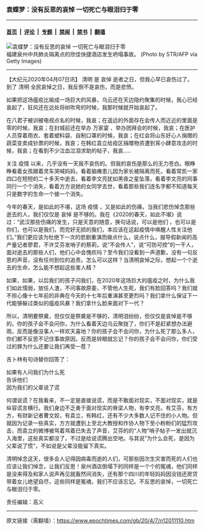 ### 袁蝶梦：没有反思的哀悼 一切死亡与眼泪归于零

---

#### [首页](../../../..?n12011110) &nbsp;|&nbsp; [评论](../../../../../epoch-comment?n12011110) &nbsp;|&nbsp; [专题](../../../../../epoch-special?n12011110) &nbsp;|&nbsp; [禁闻](../../../../../epoch-news?n12011110) &nbsp;|&nbsp; [禁书](../../../../../books?n12011110) &nbsp;|&nbsp; [翻墙](https://github.com/gfw-breaker/nogfw/blob/master/README.md?n12011110)


<div><img alt="袁蝶梦：没有反思的哀悼 一切死亡与眼泪归于零" class="attachment-djy_600_400 size-djy_600_400 wp-post-image" src="https://i.epochtimes.com/assets/uploads/2020/03/GettyImages-1205656057-600x400.jpg"/>
<div class="caption">
 福建泉州中共肺炎隔离点的欣佳快捷酒店发生坍塌事故。 (Photo by STR/AFP via Getty Images)
</div></div><hr/><div class="post_content" id="artbody" itemprop="articleBody">
 <!-- article content begin -->
 <p>
  【大纪元2020年04月07日讯】
  <ok href="https://www.epochtimes.com/gb/tag/%E6%B8%85%E6%98%8E.html">
   清明
  </ok>
  是
  <ok href="https://www.epochtimes.com/gb/tag/%E5%93%80%E6%82%BC.html">
   哀悼
  </ok>
  逝者之日，但我心早已哀伤过了。到了
  <ok href="https://www.epochtimes.com/gb/tag/%E6%B8%85%E6%98%8E.html">
   清明
  </ok>
  全民哀悼之日，我反倒不是哀伤，而是悲愤。
 </p>
 <p>
  如果把这场瘟疫比喻成一场巨大的风暴，乌云还在天边隐约聚集的时候，我心已经哀起了，狂风还在远处将树吹弯的时候，我那时候就开始哀起了。
 </p>
 <p>
  在八君子被训被电视点名的时候，我哀；在遥远的外面存在会传人而近近的里面是零的时候，我哀；在封城前还在举办
  <ok href="https://www.epochtimes.com/gb/tag/%E4%B8%87%E5%AE%B6%E5%AE%B4.html">
   万家宴
  </ok>
  、举办团拜会的时候，我哀；在医护人员穿着雨衣、套着塑料袋、自制口罩的时候，我哀；在红会将山东好心人捐赠的蔬菜变卖成钞票的时候，我哀；在韩红袁立给疫区捐赠物资遭到宵小肆意攻击的时候，我哀；在看到不少泣血泣泪求助的帖子，我哀…..
 </p>
 <p>
  关注
  <ok href="https://www.epochtimes.com/gb/tag/%E7%96%AB%E6%83%85.html">
   疫情
  </ok>
  以来，几乎没有一天我不哀伤的。但我的哀伤是那么的无力苍白。眼睁睁看着女孩跟着灵车哭喊妈妈，看着脑瘫患儿因为家长被隔离而死，看着常凯一家四口在短短的二十多天中逝去，看着李文亮犹如黑夜之星坠落，看着李文亮的同事同行一个个消失，看着方方说她的女同学去世，看着那些我们连名字都不知道每天只是数字的生命一个接一个消失。
 </p>
 <p>
  今年的春天，是如此的不堪，这场
  <ok href="https://www.epochtimes.com/gb/tag/%E7%96%AB%E6%83%85.html">
   疫情
  </ok>
  ，又是如此的伤痛，当我们悲伤悼念那些逝去的人，我们仅仅是
  <ok href="https://www.epochtimes.com/gb/tag/%E5%93%80%E6%82%BC.html">
   哀悼
  </ok>
  是不够的。我在《2020的春天，如此不堪》说过：“武汉那些伤痛的发生，只是天意的随意，换句话说，可以是他们 ，也可以是你们，也可以是我们，而完好无损的我们，本应该在这起疫情中唤醒人性关注他们。”我们更应该为杜绝下一次的悲剧重演而做点什么，说点什么，报导假新闻的高产量记者廖君，不许艾芬发哨子的蔡莉，说“不会传人”，说“可防可控”的一干人，面对逝去的那些人们，他们心中会愧疚吗？至今我们没看到一声道歉，没有一句反思的声音，没有任何到位的追责。怎么可以这样？当清明哀悼之际，想起一个个逝去的生命，怎么能不想起这些害人精？
 </p>
 <p>
  如果，如果，以后我们的孩子问我们，在2020年这场巨大的瘟疫之时，为什么我们如此懦弱，放任人渣，不问事故原委，不管他人生死，我们有脸回答吗？我们就不担心像十七年前的非典在今天的十七年后重演甚至更烈吗？我们拿什么保证下一代能够躲过类似的瘟疫风暴？我们拿什么脸来面对下一代？
 </p>
 <p>
  所以，清明要祭奠，但仅仅是祭奠是不够的，清明泪纷纷，但仅仅是哀悼是不够的。你的孩子会不会问你，为什么看着天边乌云聚拢了，你们不是赶紧想办法避雨，反而是像没事人一样欢天喜地？你的孩子会不会问你，为什么死了那么多人，你们都不反思不记住事故原因，反而是转眼就忘记？你的孩子会不会问你，你们受过的罪为什么还要让我们再受一茬？
 </p>
 <p>
  吉卜林有句诗替你回答了：
 </p>
 <p>
  如果有人问我们为什么死
  <br/>
  告诉他们
  <br/>
  因为我们的父辈说了谎
 </p>
 <p>
  何谓说谎？在我看来，不一定是直接说谎，而是不敢面对现实，不面对现实，就是纵容谎言横行。我们身边不乏勇于面对现实的脊梁人物，有李文亮，有艾芬，有方方，有财新记者曹文姣，有袁立，有韩红，还有不少大多数人记不住的小人物。但就因为记录一些真实，方方就遭到上至北大教授和作协人物下至小粉粉们的猛烈攻击，而袁立的微博被骂着骂着已失去了声音，艾芬的的“人物”哨子帖子一发出就沉入海里，这些真实都没了，不过是给说谎腾出空地。与其说”为什么会死，是因为父辈说了慌”，不如说是父辈没能留下真实。
 </p>
 <p>
  清明悼念这天，很多会人记得因病毒而逝的人们，可那些因次生灾害而死的人们也应该让我们悼念，让我们反思！泉州酒店倒塌下的同样是一个个的冤魂，他们同样是没来得及和家人说声再见就轰然间消失，还有那个四川的年轻妈妈因没钱还房贷带着女儿绝望自尽，这些同样是冤魂，我们不应该忘记。不反思的哀悼，一切死亡与眼泪归于零。
 </p>
 <p>
  责任编辑：高义
 </p>
 <!-- article content end -->
 <div id="below_article_ad">
 </div>
</div>


---

原文链接（需翻墙）：https://www.epochtimes.com/gb/20/4/7/n12011110.htm